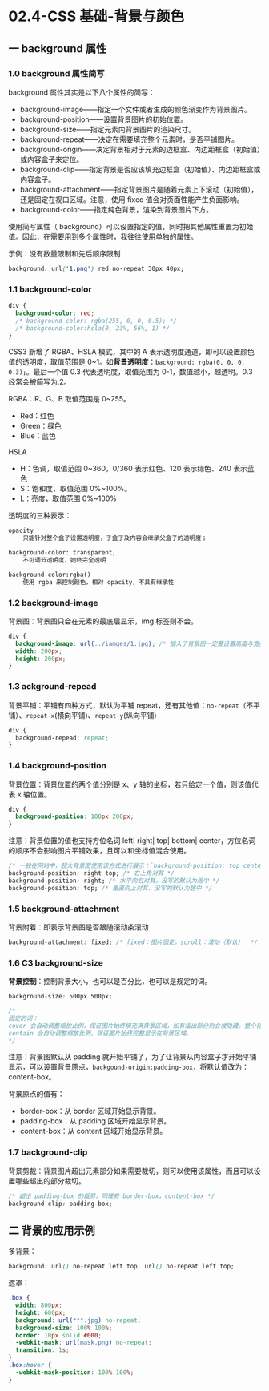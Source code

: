 # 02.4-CSS 基础-背景与颜色

## 一 background 属性

### 1.0 background 属性简写

background 属性其实是以下八个属性的简写：

- background-image——指定一个文件或者生成的颜色渐变作为背景图片。
- background-position——设置背景图片的初始位置。
- background-size——指定元素内背景图片的渲染尺寸。
- background-repeat——决定在需要填充整个元素时，是否平铺图片。
- background-origin——决定背景相对于元素的边框盒、内边距框盒（初始值）或内容盒子来定位。
- background-clip——指定背景是否应该填充边框盒（初始值）、内边距框盒或内容盒子。
- background-attachment——指定背景图片是随着元素上下滚动（初始值），还是固定在视口区域。注意，使用 fixed 值会对页面性能产生负面影响。
- background-color——指定纯色背景，渲染到背景图片下方。

使用简写属性（ background）可以设置指定的值，同时把其他属性重置为初始值。因此，在需要用到多个属性时，我往往使用单独的属性。

示例：没有数量限制和先后顺序限制

```css
background: url('1.png') red no-repeat 30px 40px;
```

### 1.1 background-color

```css
div {
  background-color: red;
  /* background-color: rgba(255, 0, 0, 0.5); */
  /* background-color:hsla(0, 23%, 56%, 1) */
}
```

CSS3 新增了 RGBA、HSLA 模式，其中的 A 表示透明度通道，即可以设置颜色值的透明度，取值范围是 0~1。如**背景透明度**：`background: rgba(0, 0, 0, 0.3);`。最后一个值 0.3 代表透明度，取值范围为 0-1，数值越小，越透明。0.3 经常会被简写为.2。

RGBA：R、G、B 取值范围是 0~255。

- Red：红色
- Green：绿色
- Blue：蓝色

HSLA

- H：色调，取值范围 0~360，0/360 表示红色、120 表示绿色、240 表示蓝色
- S：饱和度，取值范围 0%~100%。
- L：亮度，取值范围 0%~100%

透明度的三种表示：

```txt
opacity
    只能针对整个盒子设置透明度，子盒子及内容会继承父盒子的透明度；

background-color: transparent;
    不可调节透明度，始终完全透明

background-color:rgba()
    使用 rgba 来控制颜色，相对 opacity，不具有继承性
```

### 1.2 background-image

背景图：背景图只会在元素的最底层显示，img 标签则不会。

```css
div {
  background-image: url(../iamges/1.jpg); /* 插入了背景图一定要设置高度与宽度！ */
  width: 200px;
  height: 200px;
}
```

### 1.3 ackground-repead

背景平铺：平铺有四种方式，默认为平铺 repeat，还有其他值：`no-repeat`（不平铺）、`repeat-x`(横向平铺)、`repeat-y`(纵向平铺)

```css
div {
  background-repead: repeat;
}
```

### 1.4 background-position

背景位置：背景位置的两个值分别是 x、y 轴的坐标，若只给定一个值，则该值代表 x 轴位置。

```css
div {
  background-position: 100px 200px;
}
```

注意：背景位置的值也支持方位名词 left| right| top| bottom| center，方位名词的顺序不会影响图片平铺效果，且可以和坐标值混合使用。

```css
/* 一般在网站中，超大背景图使用该方式进行展示：`background-position: top center; */
background-position: right top; /* 右上角对其 */
background-position: right; /* 水平向右对其，没写的默认为居中 */
background-position: top; /* 垂直向上对其，没写的默认为居中 */
```

### 1.5 background-attachment

背景附着：即表示背景图是否跟随滚动条滚动

```css
background-attachment: fixed; /* fixed：图片固定。scroll：滚动（默认）  */
```

### 1.6 C3 background-size

**背景控制**：控制背景大小，也可以是百分比，也可以是规定的词。

```css
background-size: 500px 500px;

/*
固定的词：
cover 会自动调整缩放比例，保证图片始终填充满背景区域，如有溢出部分则会被隐藏。整个背景图片完整显示在背景区域。
contain 会自动调整缩放比例，保证图片始终完整显示在背景区域。
*/
```

注意：背景图默认从 padding 就开始平铺了，为了让背景从内容盒子才开始平铺显示，可以设置背景原点，`backgound-origin:padding-box`，将默认值改为：content-box。

背景原点的值有：

- border-box：从 border 区域开始显示背景。
- padding-box：从 padding 区域开始显示背景。
- content-box：从 content 区域开始显示背景。

### 1.7 background-clip

背景剪裁：背景图片超出元素部分如果需要裁切，则可以使用该属性，而且可以设置哪些超出的部分裁切。

```css
/* 超出 padding-box 的裁剪，同理有 border-box，content-box */
background-clip: padding-box;
```

## 二 背景的应用示例

多背景：

```css
background: url() no-repeat left top, url() no-repeat left top;
```

遮罩：

```css
.box {
  width: 800px;
  height: 600px;
  background: url(***.jpg) no-repeat;
  background-size: 100% 100%;
  border: 10px solid #000;
  -webkit-mask: url(mask.png) no-repeat;
  transition: 1s;
}
.box:hover {
  -webkit-mask-position: 100% 100%;
}
```
